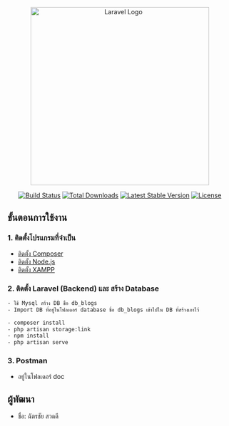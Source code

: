 <p align="center"><a href="https://laravel.com" target="_blank"><img src="https://raw.githubusercontent.com/laravel/art/master/logo-lockup/5%20SVG/2%20CMYK/1%20Full%20Color/laravel-logolockup-cmyk-red.svg" width="400" alt="Laravel Logo"></a></p>

<p align="center">
<a href="https://github.com/laravel/framework/actions"><img src="https://github.com/laravel/framework/workflows/tests/badge.svg" alt="Build Status"></a>
<a href="https://packagist.org/packages/laravel/framework"><img src="https://img.shields.io/packagist/dt/laravel/framework" alt="Total Downloads"></a>
<a href="https://packagist.org/packages/laravel/framework"><img src="https://img.shields.io/packagist/v/laravel/framework" alt="Latest Stable Version"></a>
<a href="https://packagist.org/packages/laravel/framework"><img src="https://img.shields.io/packagist/l/laravel/framework" alt="License"></a>
</p>

## ขั้นตอนการใช้งาน

### 1. ติดตั้งโปรแกรมที่จำเป็น

- [ติดตั้ง Composer](https://getcomposer.org/download/)
- [ติดตั้ง Node.js](https://nodejs.org/en)
- [ติดตั้ง XAMPP](https://www.apachefriends.org/download.html)

### 2. ติดตั้ง Laravel (Backend) และ สร้าง Database

```bash
- ใช้ Mysql สร้าง DB ชื่อ db_blogs
- Import DB ที่อยู่ในโฟลเดอร์ database ชื่อ db_blogs เข้าไปใน DB ที่สร้างเอาไว้

- composer install
- php artisan storage:link
- npm install
- php artisan serve
```

### 3. Postman

- อยู่ในโฟลเดอร์ doc 

## ผู้พัฒนา

- ชื่อ: ฉัตรชัย สวดดี
